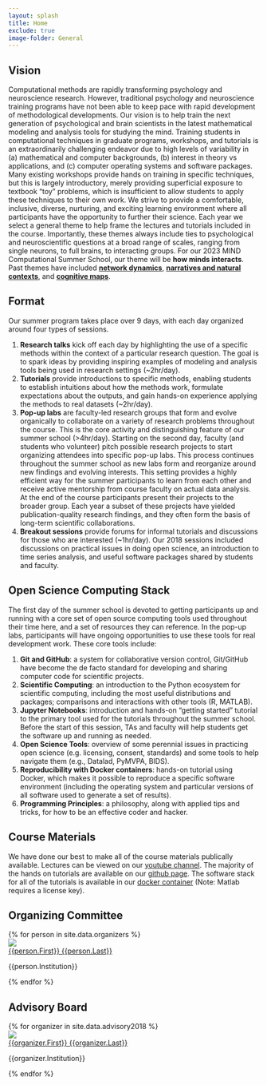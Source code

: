 ```yaml
---
layout: splash
title: Home
exclude: true
image-folder: General
---
```


## Vision
Computational methods are rapidly transforming psychology and neuroscience research. However, traditional psychology and neuroscience training programs have not been able to keep pace with rapid development of methodological developments. Our vision is to help train the next generation of psychological and brain scientists in the latest mathematical modeling and analysis tools for studying the mind. Training students in computational techniques in graduate programs, workshops, and tutorials is an extraordinarily challenging endeavor due to high levels of variability in (a) mathematical and computer backgrounds, (b) interest in theory vs applications, and (c) computer operating systems and software packages. Many existing workshops provide hands on training in specific techniques, but this is largely introductory, merely providing superficial exposure to textbook “toy” problems, which is insufficient to allow students to apply these techniques to their own work. We strive to provide a comfortable, inclusive, diverse, nurturing, and exciting learning environment where all participants have the opportunity to further their science.  Each year we select a general theme to help frame the lectures and tutorials included in the course.  Importantly, these themes always include ties to psychological and neuroscientific questions at a broad range of scales, ranging from single neurons, to full brains, to interacting groups. For our 2023 MIND Computational Summer School, our theme will be **how minds interacts**.  Past themes have included **[network dynamics]({{site.url}}/2017/08/13/multiscale-network-dynamics.html)**, **[narratives and natural contexts]({{site.url}}/2018/07/30/narratives-and-naturalistic-contexts.html)**, and **[cognitive maps]({{site.url}}/current_year.html)**.

## Format
Our summer program takes place over 9 days, with each day organized around four types of sessions.

1. **Research talks** kick off each day by highlighting the use of a specific methods within the context of a particular research question. The goal is to spark ideas by providing inspiring examples of modeling and analysis tools being used in research settings (~2hr/day).
2. **Tutorials** provide introductions to specific methods, enabling students to establish intuitions about how the methods work, formulate expectations about the outputs, and gain hands-on experience applying the methods to real datasets (~2hr/day).
3. **Pop-up labs** are faculty-led research groups that form and evolve organically to collaborate on a variety of research problems throughout the course. This is the core activity and distinguishing feature of our summer school (>4hr/day). Starting on the second day, faculty (and students who volunteer) pitch possible research projects to start organizing attendees into specific pop-up labs.  This process continues throughout the summer school as new labs form and reorganize around new findings and evolving interests. This setting provides a highly efficient way for the summer participants to learn from each other and receive active mentorship from course faculty on actual data analysis. At the end of the course participants present their projects to the broader group. Each year a subset of these projects have yielded publication-quality research findings, and they often form the basis of long-term scientific collaborations.
4. **Breakout sessions** provide forums for informal tutorials and discussions for those who are interested (~1hr/day). Our 2018 sessions included discussions on practical issues in doing open science, an introduction to time series analysis, and useful software packages shared by students and faculty.


## Open Science Computing Stack
The first day of the summer school is devoted to getting participants up and running with a core set of open source computing tools used throughout their time here, and a set of resources they can reference. In the pop-up labs, participants will have ongoing opportunities to use these tools for real development work. These core tools include:

1. **Git and GitHub**: a system for collaborative version control, Git/GitHub have become the de facto standard for developing and sharing computer code for scientific projects.
2. **Scientific Computing**: an introduction to the Python ecosystem for scientific computing, including the most useful distributions and packages; comparisons and interactions with other tools (R, MATLAB).
3. **Jupyter Notebooks**: introduction and hands-on “getting started” tutorial to the primary tool used for the tutorials throughout the summer school. Before the start of this session, TAs and faculty will help students get the software up and running as needed.
4. **Open Science Tools**: overview of some perennial issues in practicing open science (e.g. licensing, consent, standards) and some tools to help navigate them (e.g., Datalad, PyMVPA, BIDS).
5. **Reproducibility with Docker containers**: hands-on tutorial using Docker, which makes it possible to reproduce a specific software environment (including the operating system and particular versions of all software used to generate a set of results).
6. **Programming Principles**: a philosophy, along with applied tips and tricks, for how to be an effective coder and hacker.

## Course Materials
We have done our best to make all of the course materials publically available. Lectures can be viewed on our <a href="https://www.youtube.com/channel/UCFiU9ZsUybQPq14MgvZJZSQ" style="text-decoration:underline;">youtube channel</a>. The majority of the hands on tutorials are available on our <a href="https://github.com/Summer-MIND" style="text-decoration:underline;">github page</a>. The software stack for all of the tutorials is available in our <a href="https://github.com/Summer-MIND/mind-tools" style="text-decoration:underline;">docker container</a> (Note: Matlab requires a license key).


<div class="divider"></div>

## Organizing Committee
<section>
  <!-- <div class="container" id="faculty"> -->
    <div class="row" id="faculty">
      {% for person in site.data.organizers %}
        <div class="col s12 m6 l3">
          <div class="card hoverable" id="faculty">
            <div class="card-image" id="faculty">
              <a href="{{person.Website}}"><img src="{{site.url}}/images/Faculty/{{person.Picture}}"></a>
            </div>
            <div class="card-content">
              <span class="card-title center"><a href="{{person.Website}}">{{person.First}} <span>{{person.Last}}</span></a></span>
              <p class="center card-affiliation">{{person.Institution}}</p>
            </div>
          </div>
        </div>
      {% endfor %}
    </div>
  <!-- </div> -->
</section>

<div class="divider"></div>

## Advisory Board
<section>
  <!-- <div class="container" id="faculty"> -->
    <div class="row" id="faculty">
      {% for organizer in site.data.advisory2018 %}
        <div class="col s12 m6 l3">
          <div class="card hoverable" id="faculty">
            <div id="faculty" class="card-image">
              <a href="{{organizer.Website}}"><img src="{{site.url}}/images/Faculty/{{organizer.Picture}}"></a>
            </div>
            <div class="card-content">
              <span class="card-title center"><a href="{{organizer.Website}}">{{organizer.First}} {{organizer.Last}}</a></span>
              <p class="center">{{organizer.Institution}}</p>
            </div>
          </div>
        </div>
      {% endfor %}
    </div>
  <!-- </div> -->
</section>
